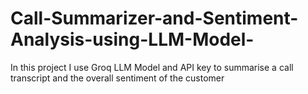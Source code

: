 # Call-Summarizer-and-Sentiment-Analysis-using-LLM-Model-
In this project I use Groq LLM Model and API key to summarise a call transcript and the overall sentiment of the customer
